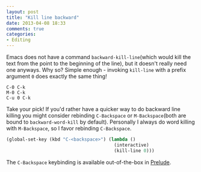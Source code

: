 ```yaml
---
layout: post
title: "Kill line backward"
date: 2013-04-08 18:33
comments: true
categories:
- Editing
---
```


Emacs does not have a command `backward-kill-line`(which would kill
the text from the point to the beginning of the line), but it doesn't
really need one anyways. Why so? Simple enough - invoking `kill-line`
with a prefix argument `0` does exactly the same thing!

```
C-0 C-k
M-0 C-k
C-u 0 C-k
```

Take your pick! If you'd rather have a quicker way to do backward line
killing you might consider rebinding `C-Backspace` or
`M-Backspace`(both are bound to `backward-word-kill` by
default). Personally I always do word killing with `M-Backspace`, so I
favor rebinding `C-Backspace`.

``` cl
(global-set-key (kbd "C-<backspace>") (lambda ()
                                        (interactive)
                                        (kill-line 0)))
```

The `C-Backspace` keybinding is available out-of-the-box in
[Prelude](https://github.com/bbatsov/prelude).
